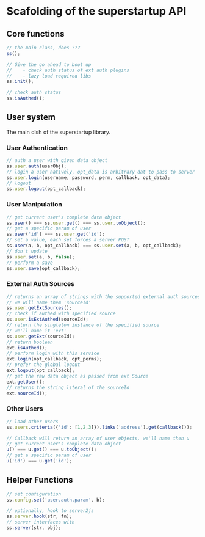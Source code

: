 # Scafolding of the superstartup API

## Core functions
```javascript
// the main class, does ???
ss();

// Give the go ahead to boot up
//    - check auth status of ext auth plugins
//    - lazy load required libs
ss.init();

// check auth status
ss.isAuthed();
```

## User system

The main dish of the superstartup library.

### User Authentication

```javascript
// auth a user with given data object
ss.user.auth(userObj);
// login a user natively, opt_data is arbitrary dat to pass to server
ss.user.login(username, password, perm, callback, opt_data);
// logout
ss.user.logout(opt_callback);
```

### User Manipulation

```javascript
// get current user's complete data object
ss.user() === ss.user.get() === ss.user.toObject();
// get a specific param of user
ss.user('id') === ss.user.get('id');
// set a value, each set forces a server POST
ss.user(a, b, opt_callback) === ss.user.set(a, b, opt_callback);
// don't update
ss.user.set(a, b, false);
// perform a save
ss.user.save(opt_callback);
```

### External Auth Sources
```javascript
// returns an array of strings with the supported external auth sources
// we will name them 'sourceId'
ss.user.getExtSources();
// check if authed with specified source
ss.user.isExtAuthed(sourceId);
// return the singleton instance of the specified source
// we'll name it 'ext'
ss.user.getExt(sourceId);
// return boolean
ext.isAuthed();
// perform login with this service
ext.login(opt_callback, opt_perms);
// prefer the global logout
ext.logout(opt_callback);
// get the raw data object as passed from ext Source
ext.getUser();
// returns the string literal of the sourceId
ext.sourceId();
```

### Other Users

```javascript
// load other users
ss.users.criteria({'id': [1,2,3]}).links('address').get(callback());

// Callback will return an array of user objects, we'll name then u
// get current user's complete data object
u() === u.get() === u.toObject();
// get a specific param of user
u('id') === u.get('id');
```

## Helper Functions

```javascript
// set configuration
ss.config.set('user.auth.param', b);

// optionally, hook to server2js
ss.server.hook(str, fn);
// server interfaces with
ss.server(str, obj);
```

